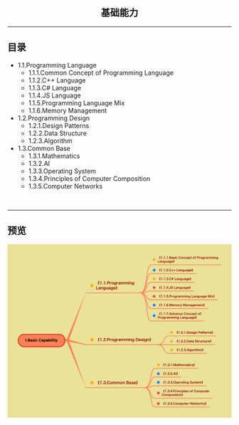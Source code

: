 <h2 align="center">基础能力</h2>

----


## 目录
<!--
* [1.1.编程语言](1.1.编程语言.md)
    * [1.1.1.编程语言基础概念](1.1.1.编程语言基础概念.md)
    * [⭕ 1.1.2.C++语言](1.1.2.C++语言.md)
    * [1.1.3.C#语言](1.1.3.C%23语言.md)
    * [1.1.4.JS语言](1.1.4.JS语言.md)
    * [1.1.5.编程语言综合](1.1.5.编程语言综合.md)
    * [1.1.6.内存管理](1.1.6.内存管理.md)
    * [1.1.7.编程语言高阶概念](1.1.7.编程语言高阶概念.md)

* [1.2.程序设计](1.2.程序设计.md)
    * [⭕ 1.2.1.设计模式](1.2.1.设计模式.md)
    * [1.2.2.数据结构](1.2.2.数据结构.md)
    * [1.2.3.算法](1.2.3.算法.md)
    * [1.2.4.代码重构](1.2.4.代码重构.md)

* [1.3.通用基础](1.3.通用基础.md)
    * [⭕ 1.3.1.数学](1.3.1.数学.md)
    * [1.3.2.人工智能](1.3.2.人工智能.md)
    * [1.3.3.操作系统](1.3.3.操作系统.md)
    * [1.3.4.计算机组成原理](1.3.4.计算机组成原理.md)
    * [1.3.5.计算机网络](1.3.5.计算机网络.md)
-->
* 1.1.Programming Language
    * 1.1.1.Common Concept of Programming Language
    * 1.1.2.C++ Language
    * 1.1.3.C# Language
    * 1.1.4.JS Language
    * 1.1.5.Programming Language Mix
    * 1.1.6.Memory Management
* 1.2.Programming Design
    * 1.2.1.Design Patterns
    * 1.2.2.Data Structure
    * 1.2.3.Algorithm
* 1.3.Common Base
    * 1.3.1.Mathematics
    * 1.3.2.AI
    * 1.3.3.Operating System
    * 1.3.4.Principles of Computer Composition
    * 1.3.5.Computer Networks
<br/>

----


## 预览
![Image loading...](../../overview/1.Basic%20Capability.png)




